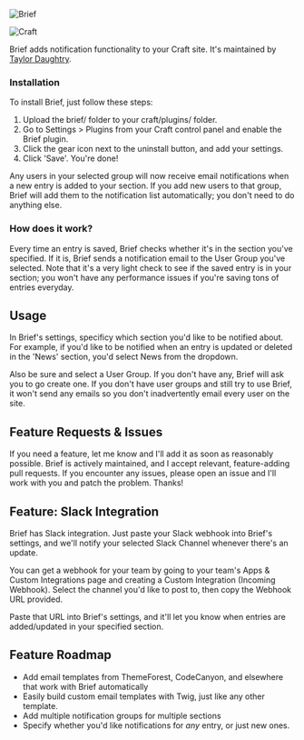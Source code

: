 ![Brief](http://i.imgur.com/56WYCcz.png)

![Craft](https://img.shields.io/badge/craft-v2.5-orange.svg)

Brief adds notification functionality to your Craft site. It's maintained by [Taylor Daughtry](https://github.com/taylordaughtry).

### Installation

To install Brief, just follow these steps:

1. Upload the brief/ folder to your craft/plugins/ folder.
2. Go to Settings > Plugins from your Craft control panel and enable the Brief plugin.
3. Click the gear icon next to the uninstall button, and add your settings.
4. Click 'Save'. You're done!

Any users in your selected group will now receive email notifications when a new
entry is added to your section. If you add new users to that group, Brief will
add them to the notification list automatically; you don't need to do anything
else.


### How does it work?

Every time an entry is saved, Brief checks whether it's in the section you've specified. If it is, Brief sends a notification email to the User Group you've selected. Note that it's a very light check to see if the saved entry is in your section; you won't have any performance issues if you're saving tons of entries everyday.


## Usage

In Brief's settings, specificy which section you'd like to be notified about. For example, if you'd like to be notified when an entry is updated or deleted in the 'News' section, you'd select News from the dropdown.

Also be sure and select a User Group. If you don't have any, Brief will ask you to go create one. If you don't have user groups and still try to use Brief, it won't send any emails so you don't inadvertently email every user on the site.


## Feature Requests & Issues

If you need a feature, let me know and I'll add it as soon as reasonably possible. Brief is actively maintained, and I accept relevant, feature-adding pull requests. If you encounter any issues, please open an issue and I'll work with you and patch the problem. Thanks!

## Feature: Slack Integration

Brief has Slack integration. Just paste your Slack webhook into Brief's
settings, and we'll notify your selected Slack Channel whenever there's an
update.

You can get a webhook for your team by going to your team's Apps & Custom Integrations page and creating a Custom Integration (Incoming Webhook). Select the channel you'd like to post to, then copy the Webhook URL provided.

Paste that URL into Brief's settings, and it'll let you know when entries are added/updated in your specified section.

## Feature Roadmap
- Add email templates from ThemeForest, CodeCanyon, and
elsewhere that work with Brief automatically
- Easily build custom email templates with Twig, just like any other template.
- Add multiple notification groups for multiple sections
- Specify whether you'd like notifications for *any* entry, or just new ones.
